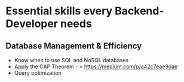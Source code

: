 # Essential skills every Backend-Developer needs

## Database Management & Efficiency

- Know when to use SQL and NoSQL databases
- Apply the CAP Theorem - > https://medium.com/p/a42c7eae9dae
- Query optimization